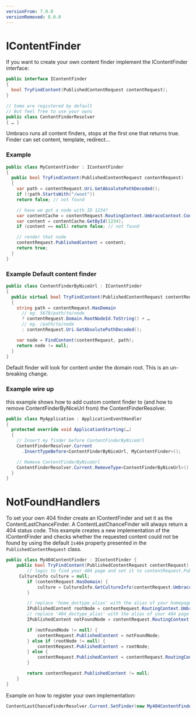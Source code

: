 ```yaml
---
versionFrom: 7.0.0
versionRemoved: 8.0.0
---
```


# IContentFinder

If you want to create your own content finder implement the IContentFinder interface:

```csharp
public interface IContentFinder
{
  bool TryFindContent(PublishedContentRequest contentRequest);
}

// Some are registered by default
// But feel free to use your owns
public class ContentFinderResolver
{ … }
```

Umbraco runs all content finders, stops at the first one that returns true.
Finder can set content, template, redirect…

### Example 

```csharp
public class MyContentFinder : IContentFinder
{
  public bool TryFindContent(PublishedContentRequest contentRequest)
  {
    var path = contentRequest.Uri.GetAbsolutePathDecoded();
    if (!path.StartsWith("/woot"))
    return false; // not found

    // have we got a node with ID 1234?
    var contentCache = contentRequest.RoutingContext.UmbracoContext.ContentCache;
    var content = contentCache.GetById(1234);
    if (content == null) return false; // not found

    // render that node
    contentRequest.PublishedContent = content;
    return true;
  }
}
```

### Example Default content finder

```csharp
public class ContentFinderByNiceUrl : IContentFinder
{
  public virtual bool TryFindContent(PublishedContentRequest contentRequest)
  {
    string path = contentRequest.HasDomain
      // eg. 5678/path/to/node
      ? contentRequest.Domain.RootNodeId.ToString() + …
      // eg. /path/to/node
      : contentRequest.Uri.GetAbsolutePathDecoded();

    var node = FindContent(contentRequest, path);
    return node != null;
  }
}
```

Default finder will look for content under the domain root.
This is an un-breaking change.

### Example wire up

this example shows how to add custom content finder to (and how to remove ContentFinderByNiceUrl from) the ContentFinderResolver.

```csharp
public class MyApplication : ApplicationEventHandler
{
  protected override void ApplicationStarting(…) 
  {
    // Insert my finder before ContentFinderByNiceUrl
    ContentFinderResolver.Current
      .InsertTypeBefore<ContentFinderByNiceUrl, MyContentFinder>();

    // Remove ContentFinderByNiceUrl
    ContentFinderResolver.Current.RemoveType<ContentFinderByNiceUrl>();
  }
}
```

# NotFoundHandlers

To set your own 404 finder create an IContentFinder and set it as the ContentLastChanceFinder.
A ContentLastChanceFinder will always return a 404 status code. This example creates a new implementation of the IContentFinder and checks whether the requested content could not be found by using the default `Is404` property presented in the `PublishedContentRequest` class.

```csharp
public class My404ContentFinder : IContentFinder {
    public bool TryFindContent(PublishedContentRequest contentRequest) {
        // logic to find your 404 page and set it to contentRequest.PublishedContent
     CultureInfo culture = null;
        if (contentRequest.HasDomain) {
            culture = CultureInfo.GetCultureInfo(contentRequest.UmbracoDomain.LanguageIsoCode);
        }

        // replace 'home_doctype_alias' with the alias of your homepage
        IPublishedContent rootNode = contentRequest.RoutingContext.UmbracoContext.ContentCache.GetByXPath("root/home_doctype_alias").FirstOrDefault(n => n.GetCulture().ThreeLetterWindowsLanguageName == culture.ThreeLetterWindowsLanguageName);
        // replace '404_doctype_alias' with the alias of your 404 page
        IPublishedContent notFoundNode = contentRequest.RoutingContext.UmbracoContext.ContentCache.GetByXPath(String.Format("root/homeDocType[id={0}]/404_doctype_alias", rootNode.Id)).FirstOrDefault(n => n.GetCulture().ThreeLetterWindowsLanguageName == culture.ThreeLetterWindowsLanguageName);

        if (notFoundNode != null) {
            contentRequest.PublishedContent = notFoundNode;
        } else if (rootNode != null) {
            contentRequest.PublishedContent = rootNode;
        } else {
            contentRequest.PublishedContent = contentRequest.RoutingContext.UmbracoContext.ContentCache.GetAtRoot().FirstOrDefault(n => n.GetTemplateAlias() != "");
        }

        return contentRequest.PublishedContent != null;
    }
}
```
    
Example on how to register your own implementation:

```csharp
ContentLastChanceFinderResolver.Current.SetFinder(new My404ContentFinder());
```
